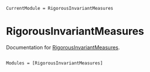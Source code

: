 ```@meta
CurrentModule = RigorousInvariantMeasures
```

# RigorousInvariantMeasures

Documentation for [RigorousInvariantMeasures](https://github.com/JuliaDynamics/RigorousInvariantMeasures.jl).

```@index
```

```@autodocs
Modules = [RigorousInvariantMeasures]
```
